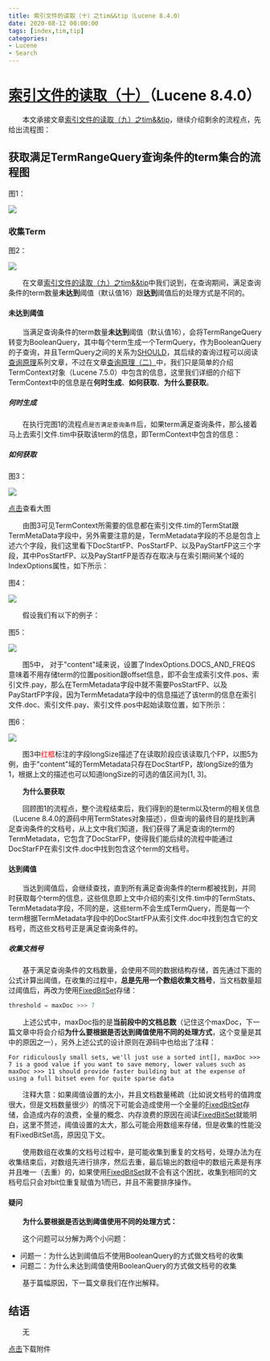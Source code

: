 ```yaml
---
title: 索引文件的读取（十）之tim&&tip（Lucene 8.4.0）
date: 2020-08-12 00:00:00
tags: [index,tim,tip]
categories:
- Lucene
- Search
---
```


# [索引文件的读取（十）](https://www.amazingkoala.com.cn/Lucene/Search/)（Lucene 8.4.0）

&emsp;&emsp;本文承接文章[索引文件的读取（九）之tim&&tip](https://www.amazingkoala.com.cn/Lucene/Search/2020/0810/索引文件的读取（九）之tim&&tip)，继续介绍剩余的流程点，先给出流程图：

## 获取满足TermRangeQuery查询条件的term集合的流程图

图1：

<img src="http://www.amazingkoala.com.cn/uploads/lucene/Search/索引文件的读取/索引文件的读取（十）/1.png">

### 收集Term

图2：

<img src="http://www.amazingkoala.com.cn/uploads/lucene/Search/索引文件的读取/索引文件的读取（十）/2.png">

&emsp;&emsp;在文章[索引文件的读取（九）之tim&&tip](https://www.amazingkoala.com.cn/Lucene/Search/2020/0810/索引文件的读取（九）之tim&&tip)中我们说到，在查询期间，满足查询条件的term数量**未达到**阈值（默认值16）跟**达到**阈值后的处理方式是不同的。

#### 未达到阈值

&emsp;&emsp;当满足查询条件的term数量**未达到**阈值（默认值16），会将TermRangeQuery转变为BooleanQuery，其中每个term生成一个TermQuery，作为BooleanQuery的子查询，并且TermQuery之间的关系为[SHOULD](https://www.amazingkoala.com.cn/Lucene/Search/2018/1211/BooleanQuery)，其后续的查询过程可以阅读[查询原理](https://www.amazingkoala.com.cn/Lucene/Search/2019/0821/查询原理（二）)系列文章，不过在文章[查询原理（二）](https://www.amazingkoala.com.cn/Lucene/Search/2019/0821/查询原理（二）)中，我们只是简单的介绍TermContext对象（Lucene 7.5.0）中包含的信息，这里我们详细的介绍下TermContext中的信息是在**何时生成**、**如何获取**、**为什么要获取**。

##### 何时生成

&emsp;&emsp;在执行完图1的流程点`是否满足查询条件`后，如果term满足查询条件，那么接着马上去索引文件.tim中获取该term的信息，即TermContext中包含的信息：

##### 如何获取

图3：

<img src="http://www.amazingkoala.com.cn/uploads/lucene/Search/索引文件的读取/索引文件的读取（十）/3.png">

[点击](http://www.amazingkoala.com.cn/uploads/lucene/Search/索引文件的读取/索引文件的读取（十）/tim.html)查看大图

&emsp;&emsp;由图3可见TermContext所需要的信息都在索引文件.tim的TermStat跟TermMetaData字段中，另外需要注意的是，TermMetadata字段的不总是包含上述六个字段，我们这里看下DocStartFP、PosStartFP、以及PayStartFP这三个字段，其中PosStartFP、以及PayStartFP是否存在取决与在索引期间某个域的IndexOptions属性，如下所示：

图4：

<img src="http://www.amazingkoala.com.cn/uploads/lucene/Search/索引文件的读取/索引文件的读取（十）/4.png">

&emsp;&emsp;假设我们有以下的例子：

图5：

<img src="http://www.amazingkoala.com.cn/uploads/lucene/Search/索引文件的读取/索引文件的读取（十）/5.png">

&emsp;&emsp;图5中， 对于"content"域来说，设置了IndexOptions.DOCS_AND_FREQS意味着不用存储term的位置position跟offset信息，即不会生成索引文件.pos、索引文件.pay，那么在TermMetadata字段中就不需要PosStartFP、以及PayStartFP字段，因为TermMetadata字段中的信息描述了该term的信息在索引文件.doc、索引文件.pay、索引文件.pos中起始读取位置，如下所示：

图6：

<img src="http://www.amazingkoala.com.cn/uploads/lucene/Search/索引文件的读取/索引文件的读取（十）/6.png">

&emsp;&emsp;图3中<font color=red>红框</font>标注的字段longSize描述了在读取阶段应该读取几个FP，以图5为例，由于"content"域的TermMetadata只存在DocStartFP，故longSize的值为1，根据上文的描述也可以知道longSize的可选的值区间为[1, 3]。

&emsp;&emsp;**为什么要获取**

&emsp;&emsp;回顾图1的流程点，整个流程结束后，我们得到的是term以及term的相关信息（Lucene 8.4.0的源码中用TermStates对象描述），但查询的最终目的是找到满足查询条件的文档号，从上文中我们知道，我们获得了满足查询的term的TermMetadata，它包含了DocStarFP，使得我们能后续的流程中能通过DocStarFP在索引文件.doc中找到包含这个term的文档号。

#### 达到阈值

&emsp;&emsp;当达到阈值后，会继续查找，直到所有满足查询条件的term都被找到，并同时获取每个term的信息，这些信息即上文中介绍的索引文件.tim中的TermStats、TermMetadata字段，不同的是，这些term不会生成TermQuery，而是每一个term根据TermMetadata字段中的DocStartFP从索引文件.doc中找到包含它的文档号，而这些文档号正是满足查询条件的。

##### 收集文档号

&emsp;&emsp;基于满足查询条件的文档数量，会使用不同的数据结构存储，首先通过下面的公式计算出阈值，在收集的过程中，**总是先用一个数组收集文档号**，当文档数量超过阈值后，再改为使用[FixedBitSet](https://www.amazingkoala.com.cn/Lucene/gongjulei/2019/0404/FixedBitSet)存储：

```java
threshold = maxDoc >>> 7
```

&emsp;&emsp;上述公式中，maxDoc指的是**当前段中的文档总数**（记住这个maxDoc，下一篇文章中将会介绍**为什么要根据是否达到阈值使用不同的处理方式**，这个变量是其中的原因之一），另外上述公式的设计原则在源码中也给出了注释：

```text
For ridiculously small sets, we'll just use a sorted int[], maxDoc >>> 7 is a good value if you want to save memory, lower values such as maxDoc >>> 11 should provide faster building but at the expense of using a full bitset even for quite sparse data
```
&emsp;&emsp;注释大意：如果阈值设置的太小，并且文档数量稀疏（比如说文档号的值跨度很大，但是文档数量很少）的情况下可能会造成使用一个全量的[FixedBitSet](https://www.amazingkoala.com.cn/Lucene/gongjulei/2019/0404/FixedBitSet)存储，会造成内存的浪费，全量的概念、内存浪费的原因在阅读[FixedBitSet](https://www.amazingkoala.com.cn/Lucene/gongjulei/2019/0404/FixedBitSet)就能明白，这里不赘述，阈值设置的太大，那么可能会用数组来存储，但是收集的性能没有FixedBitSet高，原因见下文。

&emsp;&emsp;使用数组在收集的文档号过程中，是可能收集到重复的文档号，处理办法为在收集结束后，对数组先进行排序，然后去重，最后输出的数组中的数组元素是有序并且唯一（去重）的，如果使用[FixedBitSet](https://www.amazingkoala.com.cn/Lucene/gongjulei/2019/0404/FixedBitSet)就不会有这个困扰，收集到相同的文档号后只会对bit位重复赋值为1而已，并且不需要排序操作。

#### 疑问

&emsp;&emsp;**为什么要根据是否达到阈值使用不同的处理方式：**

&emsp;&emsp;这个问题可以分解为两个小问题：

- 问题一：为什么达到阈值后不使用BooleanQuery的方式做文档号的收集
- 问题二：为什么未达到阈值使用BooleanQuery的方式做文档号的收集

&emsp;&emsp;基于篇幅原因，下一篇文章我们在作出解释。

## 结语

&emsp;&emsp;无

[点击](http://www.amazingkoala.com.cn/attachment/Lucene/Search/索引文件的读取（十）/索引文件的读取（十）.zip)下载附件

